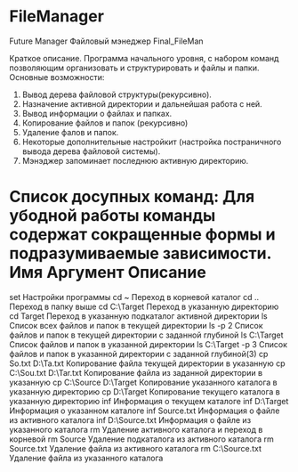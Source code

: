 # FileManager
Future Manager
Файловый мэнеджер Final_FileMan

Краткое описание.
Программа начального уровня, с набором команд позволяющим организовать и структурировать и файлы и папки.
Основные возможности: 
1. Вывод дерева файловой структуры(рекурсивно).
2. Назначение активной директории и дальнейшая работа с ней.
3. Вывод информации о файлах и папках.
4. Копирование файлов и папок (рекурсивно)
5. Удаление фалов и папок.
6. Некоторые дополнительные настройкит (настройка постраничного вывода дерева файловой системы).
7. Мэнэджер запоминает последнюю активную директорию.


Список досупных команд:
Для убодной работы команды содержат сокращенные формы и подразумиваемые зависимости.
Имя	Аргумент		Описание
============================================
set				Настройки программы
cd	~			Переход в корневой каталог
cd	..			Переход в папку выше
cd	С:\Target		Переход в указанную директорию
cd	Target			Переход в указанную подкаталог активной директории
ls				Список всех файлов и папок в текущей директории
ls	-p 2			Список файлов и папок в текущей директории с заданной глубиной
ls	С:\Target		Список файлов и папок в указанной директории
ls	С:\Target -p 3		Cписок файлов и папок в указанной директории с заданной глубиной(3)
cp	So.txt D:\Ta.txt	Копирование файла текущей директории в указанную
cp	С:\Sou.txt D:\Tar.txt	Копирование файла из заданной директории в указанную
cp	С:\Source D:\Target	Копирование указанного каталога в указанную директорию
сp	D:\Target		Копирование текущего каталога в указанную директорию
inf				Информация о текущем каталоге
inf	D:\Target		Информация о указанном каталоге
inf	Source.txt		Информация о файле из активного каталога
inf	D:\Source.txt		Информация о файле из указанного каталога
rm				Удаление активного каталога и переход в корневой
rm	Source			Удаление подкаталога из активного каталога
rm	Source.txt		Удаление файла из активного каталога
rm	C:\Source.txt		Удаление файла из указанного каталога
